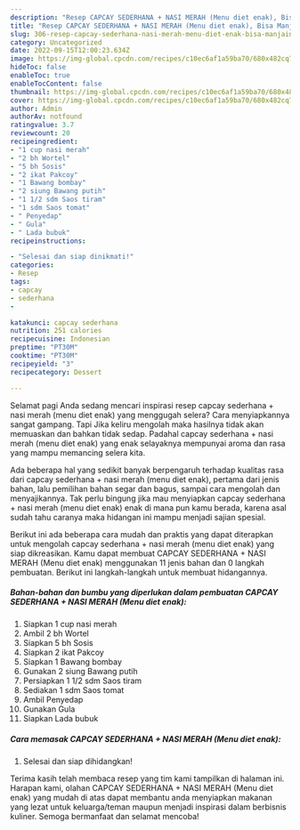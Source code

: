 ```yaml
---
description: "Resep CAPCAY SEDERHANA + NASI MERAH (Menu diet enak), Bisa Manjain Lidah"
title: "Resep CAPCAY SEDERHANA + NASI MERAH (Menu diet enak), Bisa Manjain Lidah"
slug: 306-resep-capcay-sederhana-nasi-merah-menu-diet-enak-bisa-manjain-lidah
category: Uncategorized
date: 2022-09-15T12:00:23.634Z
image: https://img-global.cpcdn.com/recipes/c10ec6af1a59ba70/680x482cq70/capcay-sederhana-nasi-merah-menu-diet-enak-foto-resep-utama.jpg
hideToc: false
enableToc: true
enableTocContent: false
thumbnail: https://img-global.cpcdn.com/recipes/c10ec6af1a59ba70/680x482cq70/capcay-sederhana-nasi-merah-menu-diet-enak-foto-resep-utama.jpg
cover: https://img-global.cpcdn.com/recipes/c10ec6af1a59ba70/680x482cq70/capcay-sederhana-nasi-merah-menu-diet-enak-foto-resep-utama.jpg
author: Admin
authorAv: notfound
ratingvalue: 3.7
reviewcount: 20
recipeingredient:
- "1 cup nasi merah"
- "2 bh Wortel"
- "5 bh Sosis"
- "2 ikat Pakcoy"
- "1 Bawang bombay"
- "2 siung Bawang putih"
- "1 1/2 sdm Saos tiram"
- "1 sdm Saos tomat"
- " Penyedap"
- " Gula"
- " Lada bubuk"
recipeinstructions:

- "Selesai dan siap dinikmati!"
categories:
- Resep
tags:
- capcay
- sederhana
- 

katakunci: capcay sederhana  
nutrition: 251 calories
recipecuisine: Indonesian
preptime: "PT30M"
cooktime: "PT30M"
recipeyield: "3"
recipecategory: Dessert

---
```



Selamat pagi Anda sedang mencari inspirasi resep capcay sederhana + nasi merah (menu diet enak) yang menggugah selera? Cara menyiapkannya sangat gampang. Tapi Jika keliru mengolah maka hasilnya tidak akan memuaskan dan bahkan tidak sedap. Padahal capcay sederhana + nasi merah (menu diet enak) yang enak selayaknya mempunyai aroma dan rasa yang mampu memancing selera kita.


Ada beberapa hal yang sedikit banyak berpengaruh terhadap kualitas rasa dari capcay sederhana + nasi merah (menu diet enak), pertama dari jenis bahan, lalu pemilihan bahan segar dan bagus, sampai cara mengolah dan menyajikannya. Tak perlu bingung jika mau menyiapkan capcay sederhana + nasi merah (menu diet enak) enak di mana pun kamu berada, karena asal sudah tahu caranya maka hidangan ini mampu menjadi sajian spesial.




Berikut ini ada beberapa cara mudah dan praktis yang dapat diterapkan untuk mengolah capcay sederhana + nasi merah (menu diet enak) yang siap dikreasikan. Kamu dapat membuat CAPCAY SEDERHANA + NASI MERAH (Menu diet enak) menggunakan 11 jenis bahan dan 0 langkah pembuatan. Berikut ini langkah-langkah untuk membuat hidangannya.

<!--inarticleads1-->

##### Bahan-bahan dan bumbu yang diperlukan dalam pembuatan CAPCAY SEDERHANA + NASI MERAH (Menu diet enak):

1. Siapkan 1 cup nasi merah
1. Ambil 2 bh Wortel
1. Siapkan 5 bh Sosis
1. Siapkan 2 ikat Pakcoy
1. Siapkan 1 Bawang bombay
1. Gunakan 2 siung Bawang putih
1. Persiapkan 1 1/2 sdm Saos tiram
1. Sediakan 1 sdm Saos tomat
1. Ambil  Penyedap
1. Gunakan  Gula
1. Siapkan  Lada bubuk




<!--inarticleads2-->

##### Cara memasak CAPCAY SEDERHANA + NASI MERAH (Menu diet enak):


1. Selesai dan siap dihidangkan!



Terima kasih telah membaca resep yang tim kami tampilkan di halaman ini. Harapan kami, olahan CAPCAY SEDERHANA + NASI MERAH (Menu diet enak) yang mudah di atas dapat membantu anda menyiapkan makanan yang lezat untuk keluarga/teman maupun menjadi inspirasi dalam berbisnis kuliner. Semoga bermanfaat dan selamat mencoba!
